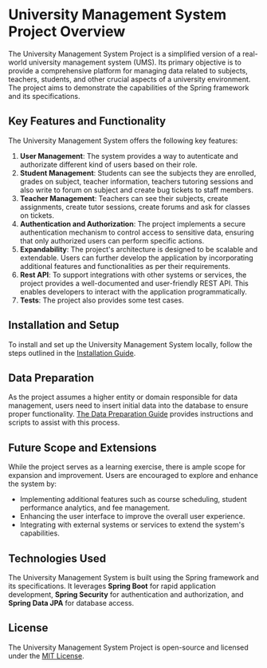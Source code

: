 # University Management System Project Overview

The University Management System Project is a simplified version of a real-world university 
management system (UMS). Its primary objective is to provide a comprehensive platform for 
managing data related to subjects, teachers, students, and other crucial aspects of a 
university environment. The project aims to demonstrate the capabilities of the Spring 
framework and its specifications.

## Key Features and Functionality

The University Management System offers the following key features:
1. **User Management**: The system provides a way to autenticate and authorizate different kind of users
based on their role.
2. **Student Management**: Students can see the subjects they are enrolled, grades on subject, 
teacher information, teachers tutoring sessions and also write to forum on subject
and create bug tickets to staff members.
3. **Teacher Management**: Teachers can see their subjects, create assignments, create tutor sessions, 
create forums and ask for classes on tickets.
4. **Authentication and Authorization**: The project implements a secure authentication mechanism 
to control access to sensitive data, ensuring that only authorized users can perform specific actions.
5. **Expandability**: The project's architecture is designed to be scalable and extendable. 
Users can further develop the application by incorporating additional features and 
functionalities as per their requirements.
6. **Rest API**: To support integrations with other systems or services, the project 
provides a well-documented and user-friendly REST API. This enables 
developers to interact with the application programmatically.
7. **Tests**: The project also provides some test cases.

## Installation and Setup
To install and set up the University Management System locally, follow the steps outlined in 
the [Installation Guide](INSTALL.md).

## Data Preparation
As the project assumes a higher entity or domain responsible for data management, users 
need to insert initial data into the database to ensure proper functionality. [The Data 
Preparation Guide](DATAPREP.md) provides instructions and scripts to assist with this process.

## Future Scope and Extensions
While the project serves as a learning exercise, there is ample scope for expansion and improvement. 
Users are encouraged to explore and enhance the system by:

* Implementing additional features such as course scheduling, 
student performance analytics, and fee management.
* Enhancing the user interface to improve the overall user experience.
* Integrating with external systems or services to extend the system's capabilities.

## Technologies Used
The University Management System is built using the Spring framework and its specifications. 
It leverages **Spring Boot** for rapid application development, **Spring Security** for authentication and authorization, 
and **Spring Data JPA** for database access.


## License
The University Management System Project is open-source and licensed under the [MIT License](LICENSE).